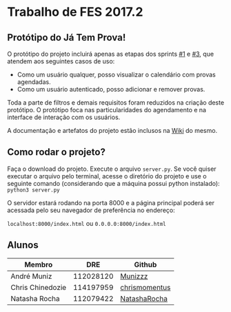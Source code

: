 # Trabalho de FES 2017.2

## Protótipo do Já Tem Prova!

O protótipo do projeto incluirá apenas as etapas dos sprints [#1](https://github.com/NatashaRocha/fes20172/wiki/Cronograma#sprint-1) e [#3](https://github.com/NatashaRocha/fes20172/wiki/Cronograma#sprint-3), que atendem aos seguintes casos de uso:

- Como um usuário qualquer, posso visualizar o calendário com provas agendadas.
- Como um usuário autenticado, posso adicionar e remover provas.

Toda a parte de filtros e demais requisitos foram reduzidos na criação deste protótipo. O protótipo foca nas particularidades do agendamento e na interface de interação com os usuários.

A documentação e artefatos do projeto estão inclusos na [Wiki](https://github.com/NatashaRocha/fes20172/wiki) do mesmo.

## Como rodar o projeto?
Faça o download do projeto. Execute o arquivo ```server.py```. Se você quiser executar o arquivo pelo terminal, acesse o diretório do projeto e use o seguinte comando (considerando que a máquina possui python instalado):  
``` python3 server.py ```

O servidor estará rodando na porta 8000 e a página principal poderá ser acessada pelo seu navegador de preferência no endereço:  

``` localhost:8000/index.html ``` ou ```0.0.0.0:8000/index.html```

## Alunos
| Membro           | DRE       | Github                                            |
|------------------|-----------|---------------------------------------------------|
| André Muniz      | 112028120 | [Munizzz](https://github.com/Munizzz)             |
| Chris Chinedozie | 114197959 | [chrismomentus](https://github.com/chrismomentus) |
| Natasha Rocha    | 112079422 | [NatashaRocha](https://github.com/NatashaRocha)   |
